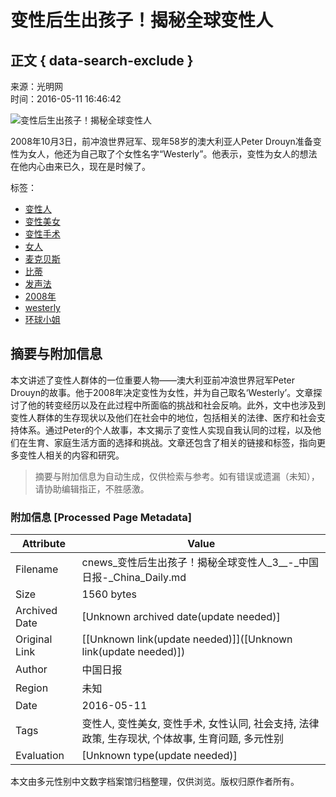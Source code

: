 # 变性后生出孩子！揭秘全球变性人

## 正文 { data-search-exclude }


来源：光明网  
时间：2016-05-11 16:46:42

![变性后生出孩子！揭秘全球变性人](http://imghealth.gmw.cn/attachement/png/site2/20160511/c03fd5535e9c189cdb512a.png)

2008年10月3日，前冲浪世界冠军、现年58岁的澳大利亚人Peter Drouyn准备变性为女人，他还为自己取了个女性名字“Westerly”。他表示，变性为女人的想法在他内心由来已久，现在是时候了。

标签：
- [变性人](http://search.chinadaily.com.cn/searchcn.jsp?searchText=%E5%8F%98%E6%80%A7%E4%BA%BA)
- [变性美女](http://search.chinadaily.com.cn/searchcn.jsp?searchText=%E5%8F%98%E6%80%A7%E7%BE%8E%E5%A5%B3)
- [变性手术](http://search.chinadaily.com.cn/searchcn.jsp?searchText=%E5%8F%98%E6%80%A7%E6%89%8B%E6%9C%AF)
- [女人](http://search.chinadaily.com.cn/searchcn.jsp?searchText=%E5%A5%B3%E4%BA%BA)
- [麦克贝斯](http://search.chinadaily.com.cn/searchcn.jsp?searchText=%E9%BA%A6%E5%85%8B%E8%B4%9D%E6%96%AF)
- [比蒂](http://search.chinadaily.com.cn/searchcn.jsp?searchText=%E6%AF%94%E8%92%82)
- [发声法](http://search.chinadaily.com.cn/searchcn.jsp?searchText=%E5%8F%91%E5%A3%B0%E6%B3%95)
- [2008年](http://search.chinadaily.com.cn/searchcn.jsp?searchText=2008%E5%B9%B4)
- [westerly](http://search.chinadaily.com.cn/searchen.jsp?searchText=westerly)
- [环球小姐](http://search.chinadaily.com.cn/searchcn.jsp?searchText=%E7%8E%AF%E7%90%83%E5%B0%8F%E5%A7%90)
<!-- tcd_original_link http://cnews.chinadaily.com.cn/2016-05/11/content_25217934_3.htm -->


## 摘要与附加信息

<!-- tcd_abstract -->
本文讲述了变性人群体的一位重要人物——澳大利亚前冲浪世界冠军Peter Drouyn的故事。他于2008年决定变性为女性，并为自己取名‘Westerly’。文章探讨了他的转变经历以及在此过程中所面临的挑战和社会反响。此外，文中也涉及到变性人群体的生存现状以及他们在社会中的地位，包括相关的法律、医疗和社会支持体系。通过Peter的个人故事，本文揭示了变性人实现自我认同的过程，以及他们在生育、家庭生活方面的选择和挑战。文章还包含了相关的链接和标签，指向更多变性人相关的内容和研究。
<!-- tcd_abstract_end -->

> 摘要与附加信息为自动生成，仅供检索与参考。如有错误或遗漏（未知），请协助编辑指正，不胜感激。

### 附加信息 [Processed Page Metadata]

| Attribute       | Value                                  |
|-----------------|----------------------------------------|
| Filename        | cnews_变性后生出孩子！揭秘全球变性人_3__-_中国日报-_China_Daily.md                             |
| Size            | 1560 bytes                           |
| Archived Date   | [Unknown archived date(update needed)]                             |
| Original Link   | [[Unknown link(update needed)]]([Unknown link(update needed)])                       |
| Author          | 中国日报                               |
| Region          | 未知                               |
| Date            | 2016-05-11                                 |
| Tags            | 变性人, 变性美女, 变性手术, 女性认同, 社会支持, 法律政策, 生存现状, 个体故事, 生育问题, 多元性别                                 |
| Evaluation            | [Unknown type(update needed)]                                 |
<!-- tcd_table_end -->

本文由多元性别中文数字档案馆归档整理，仅供浏览。版权归原作者所有。
